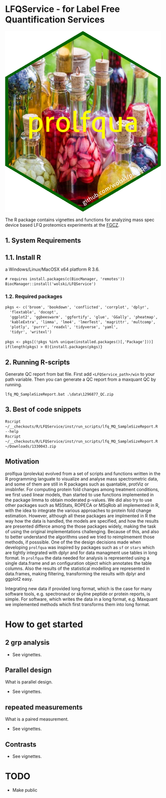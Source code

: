 # LFQService - for Label Free Quantification Services

![prolfqua](inst/Figures/imgfile.png)

The R package contains vignettes and functions for analyzing mass spec device based LFQ proteomics experiments at the [FGCZ](http://www.fgcz.ch/).


## 1. System Requirements  

## 1.1. Install R

a Windows/Linux/MacOSX x64 platform R 3.6.

```{r}
# requires install.packages(c(BiocManager, 'remotes'))
BiocManager::install('wolski/LFQService')
```

### 1.2. Required packages

```{r}
pkgs <- c('broom', 'bookdown', 'conflicted', 'corrplot', 'dplyr',
  'flextable', 'docopt',
  'ggplot2', 'ggbeeswarm', 'ggfortify', 'glue', 'GGally', 'pheatmap',
  'kableExtra', 'limma', 'lme4', 'lmerTest', 'magrittr', 'multcomp',
  'plotly', 'purrr', 'readxl', 'tidyverse', 'yaml',
  'tidyr', 'writexl')

pkgs <- pkgs[(!pkgs %in% unique(installed.packages()[,'Package']))]
if(length(pkgs) > 0){install.packages(pkgs)}
```



## 2. Running R-scripts

Generate QC report from bat file.
First add `<LFQService_path>/win` to your path variable. Then you can generate a QC report from a maxquant QC by running.


```
lfq_MQ_SampleSizeReport.bat .\data\1296877_QC.zip
```


## 3. Best of code snippets


```
Rscript ~/__checkouts/R/LFQService/inst/run_scripts/lfq_MQ_SampleSizeReport.R --help
Rscript ~/__checkouts/R/LFQService/inst/run_scripts/lfq_MQ_SampleSizeReport.R ~/Downloads/1330043.zip
```


## Motivation

prolfqua (prolevka) evolved from a set of scripts and functions written in the R programming languate to visualize and analyse mass spectrometric data, and some of them are still in R packages such as quantable, protViz or imsbInfer. For computing protein fold changes among treatment conditions, we first used linear models, than started to use functions implemented in the package limma to obtain moderated p-values. We did also try to use other packages such as MSStats, ROPECA or MSqRob all implemented in R, with the idea to integrate the various approaches to protein fold change estimation. However, although all these packages are implmented in R the way how the data is handled, the models are specified, and how the results are presented differce among the those packages widely, making the task of using the original implementations challenging. Because of this, and also to better understand the algorithms used we tried to reimplmement those methods, if posssible. One of the the design decisions made when developing `prolfqua` was inspired by packages such as `sf` or `stars` which are tightly integrated with dplyr and for data managment use tables in long format. In `prolfqua` the data needed for analysis is represented using a single data.frame and an configuration object which annotates the table columns. Also the results of the statistical modelling are represented in data.frames, making filtering, transforming the results with dplyr and ggplot2 easy.

Integrating new data if provided long format, which is the case for many software tools, e.g. spectronaut or skyline peptide or protein reports, is simple. For software, which writes the data in a long format, e.g. Maxquant we implemented methods which first transforms them into long format.  



# How to get started

## 2 grp analysis
- See vignettes.

## Parallel design
What is parallel design.
- See vignettes.

## repeated measurements
What is a paired measurement.
- See vignettes.

## Contrasts
- See vignettes.


# TODO
- Make public

